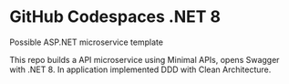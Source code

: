 # GitHub Codespaces .NET 8

Possible ASP.NET microservice template

This repo builds a API microservice using Minimal APIs, opens Swagger with .NET 8. In application implemented DDD with Clean Architecture.